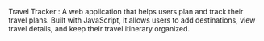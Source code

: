Travel Tracker :
A web application that helps users plan and track their travel plans. Built with JavaScript, it allows users to add destinations, view travel details, and keep their travel itinerary organized.



